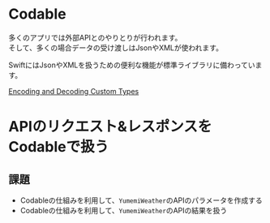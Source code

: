 # Codable

多くのアプリでは外部APIとのやりとりが行われます。  
そして、多くの場合データの受け渡しはJsonやXMLが使われます。

SwiftにはJsonやXMLを扱うための便利な機能が標準ライブラリに備わっています。

[Encoding and Decoding Custom Types](https://developer.apple.com/documentation/foundation/archives_and_serialization/encoding_and_decoding_custom_types)

# APIのリクエスト&レスポンスをCodableで扱う
## 課題
- Codableの仕組みを利用して、`YumemiWeather`のAPIのパラメータを作成する
- Codableの仕組みを利用して、`YumemiWeather`のAPIの結果を扱う
